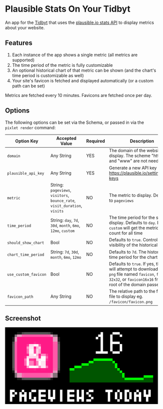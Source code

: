 # Plausible Stats On Your Tidbyt

An app for the [Tidbyt](https://tidbyt.com) that uses the [plausible.io stats API](https://plausible.io/docs/stats-api) to display metrics about your website.

## Features

1. Each instance of the app shows a single metric (all metrics are supported)
2. The time period of the metric is fully customizable
3. An optional historical chart of that metric can be shown (and the chart's time period is customizable as well)
4. Your site's favicon is fetched and displayed automatically (or a custom path can be set)

Metrics are fetched every 10 minutes.
Favicons are fetched once per day.

## Options

The following options can be set via the Schema, or passed in via the `pixlet render` command:

| Option Key           | Accepted Value                                                             | Required | Description                                                                                                                                                                 |
| -------------------- | -------------------------------------------------------------------------- | -------- | --------------------------------------------------------------------------------------------------------------------------------------------------------------------------- |
| `domain`             | Any String                                                                 | YES      | The domain of the website to display. The scheme "http://" and "www" are not needed.                                                                                        |
| `plausible_api_key`  | Any String                                                                 | YES      | Generate a new API key at https://plausible.io/settings#api-keys                                                                                                            |
| `metric`             | String: `pageviews`, `visitors`, `bounce_rate`, `visit_duration`, `visits` | NO       | The metric to display. Defaults to `pageviews`                                                                                                                              |
| `time_period`        | String: `day`, `7d`, `30d`, `month`, `6mo`, `12mo`, `custom`               | NO       | The time period for the stats to display. Defaults to `day`. **NOTE** `custom` will get the metric value count for all time                                                 |
| `should_show_chart`  | Bool                                                                       | NO       | Defaults to `true`. Controls the visibility of the historical chart                                                                                                         |
| `chart_time_period`  | String: `7d`, `30d`, `month`, `6mo`, `12mo`                                | NO       | Defaults to `7d`. The historical time period for the chart display                                                                                                          |
| `use_custom_favicon` | Bool                                                                       | NO       | Defaults to `true`. If yes, the app will attempt to download the first `png` file named `favicon`, `favicon-32x32`, or `favicon16x16` from the root of the domain passed in |
| `favicon_path`       | Any String                                                                 | NO       | The relative path to the favicon file to display eg. `/favicon/favicon.png`                                                                                                 |

## Screenshot

![Screenshot](screenshot.png)